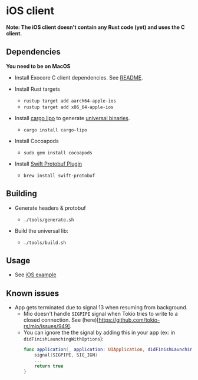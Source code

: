 # iOS client

**Note: The iOS client doesn't contain any Rust code (yet) and uses the C client.**

## Dependencies
**You need to be on MacOS**

* Install Exocore C client dependencies. See [README](../c/README.md).

* Install Rust targets
    * `rustup target add aarch64-apple-ios`
    * `rustup target add x86_64-apple-ios`
    
* Install [cargo lipo](https://github.com/TimNN/cargo-lipo) to generate [universal binaries](https://en.wikipedia.org/wiki/Universal_binary).
    * `cargo install cargo-lipo`

* Install Cocoapods
    * `sudo gem install cocoapods`

* Install [Swift Protobuf Plugin](https://github.com/apple/swift-protobuf/)
    * `brew install swift-protobuf`

## Building
* Generate headers & protobuf
    * `./tools/generate.sh`

* Build the universal lib: 
    * `./tools/build.sh`

## Usage
* See [iOS example](../../examples/ios/README.md)

## Known issues

* App gets terminated due to signal 13 when resuming from background.
  * Mio doesn't handle `SIGPIPE` signal when Tokio tries to write to a closed connection. See (here)[https://github.com/tokio-rs/mio/issues/949].
  * You can ignore the the signal by adding this in your app (ex: in `didFinishLaunchingWithOptions`):
    ```swift
    func application(_ application: UIApplication, didFinishLaunchingWithOptions launchOptions: [UIApplication.LaunchOptionsKey: Any]?) -> Bool {
        signal(SIGPIPE, SIG_IGN)
        ...
        return true
    }
    ```